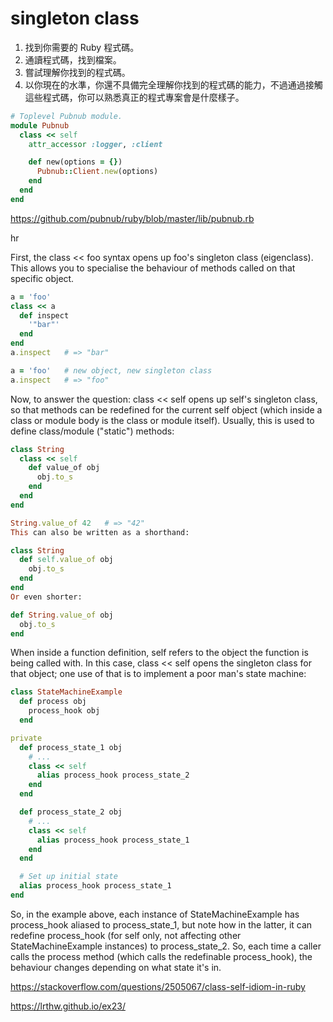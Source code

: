 # singleton class

1. 找到你需要的 Ruby 程式碼。
2. 通讀程式碼，找到檔案。
3. 嘗試理解你找到的程式碼。
4. 以你現在的水準，你還不具備完全理解你找到的程式碼的能力，不過通過接觸這些程式碼，你可以熟悉真正的程式專案會是什麼樣子。

```ruby
# Toplevel Pubnub module.
module Pubnub
  class << self
    attr_accessor :logger, :client

    def new(options = {})
      Pubnub::Client.new(options)
    end
  end
end
```
https://github.com/pubnub/ruby/blob/master/lib/pubnub.rb

hr

First, the class << foo syntax opens up foo's singleton class (eigenclass). This allows you to specialise the behaviour of methods called on that specific object.

```ruby
a = 'foo'
class << a
  def inspect
    '"bar"'
  end
end
a.inspect   # => "bar"

a = 'foo'   # new object, new singleton class
a.inspect   # => "foo"
```

Now, to answer the question: class << self opens up self's singleton class, so that methods can be redefined for the current self object (which inside a class or module body is the class or module itself). Usually, this is used to define class/module ("static") methods:

```ruby
class String
  class << self
    def value_of obj
      obj.to_s
    end
  end
end

String.value_of 42   # => "42"
This can also be written as a shorthand:

class String
  def self.value_of obj
    obj.to_s
  end
end
Or even shorter:

def String.value_of obj
  obj.to_s
end
```

When inside a function definition, self refers to the object the function is being called with. In this case, class << self opens the singleton class for that object; one use of that is to implement a poor man's state machine:

```ruby
class StateMachineExample
  def process obj
    process_hook obj
  end

private
  def process_state_1 obj
    # ...
    class << self
      alias process_hook process_state_2
    end
  end

  def process_state_2 obj
    # ...
    class << self
      alias process_hook process_state_1
    end
  end

  # Set up initial state
  alias process_hook process_state_1
end
```

So, in the example above, each instance of StateMachineExample has process_hook aliased to process_state_1, but note how in the latter, it can redefine process_hook (for self only, not affecting other StateMachineExample instances) to process_state_2. So, each time a caller calls the process method (which calls the redefinable process_hook), the behaviour changes depending on what state it's in.


https://stackoverflow.com/questions/2505067/class-self-idiom-in-ruby

https://lrthw.github.io/ex23/
